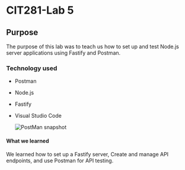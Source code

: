 # CIT281-Lab 5

## Purpose 
The purpose of this lab was to teach us how to set up and test Node.js server applications using Fastify and Postman.

### Technology used 
- Postman
- Node.js
- Fastify
- Visual Studio Code

  ![PostMan snapshot](https://github.com/Ileana10/CIT281-Lab-5/assets/169213876/626447da-7532-4879-81c7-e38406665c5f)

#### What we learned 
We learned how to set up a Fastify server, Create and manage API endpoints, and use Postman for API testing. 
